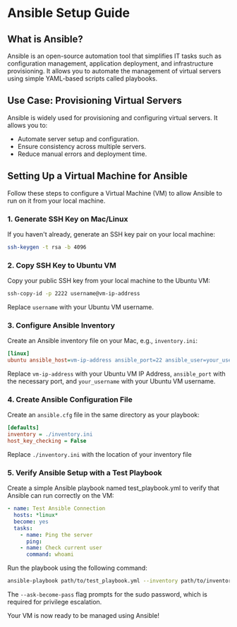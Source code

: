 # Ansible Setup Guide

## What is Ansible?

Ansible is an open-source automation tool that simplifies IT tasks such as configuration management, application deployment, and infrastructure provisioning. It allows you to automate the management of virtual servers using simple YAML-based scripts called playbooks.

## Use Case: Provisioning Virtual Servers

Ansible is widely used for provisioning and configuring virtual servers. It allows you to:
- Automate server setup and configuration.
- Ensure consistency across multiple servers.
- Reduce manual errors and deployment time.

## Setting Up a Virtual Machine for Ansible

Follow these steps to configure a Virtual Machine (VM) to allow Ansible to run on it from your local machine.

### 1. Generate SSH Key on Mac/Linux
If you haven't already, generate an SSH key pair on your local machine:

```sh
ssh-keygen -t rsa -b 4096
```

### 2. Copy SSH Key to Ubuntu VM
Copy your public SSH key from your local machine to the Ubuntu VM:

```sh
ssh-copy-id -p 2222 username@vm-ip-address
```

Replace `username` with your Ubuntu VM username.

### 3. Configure Ansible Inventory
Create an Ansible inventory file on your Mac, e.g., `inventory.ini`:

```ini
[linux]
ubuntu ansible_host=vm-ip-address ansible_port=22 ansible_user=your_username
```

Replace `vm-ip-address` with your Ubuntu VM IP Address, `ansible_port` with the necessary port, and
`your_username` with your Ubuntu VM username.

### 4. Create Ansible Configuration File
Create an `ansible.cfg` file in the same directory as your playbook:

```ini
[defaults]
inventory = ./inventory.ini
host_key_checking = False
```
Replace `./inventory.ini` with the location of your inventory file


### 5. Verify Ansible Setup with a Test Playbook
Create a simple Ansible playbook named test_playbook.yml to verify that Ansible can run correctly on
the VM:
```yaml
- name: Test Ansible Connection
  hosts: *linux*
  become: yes
  tasks:
    - name: Ping the server
      ping:
    - name: Check current user
      command: whoami
```
Run the playbook using the following command:
```sh
ansible-playbook path/to/test_playbook.yml --inventory path/to/inventory.ini --ask-become-pass
```
The `--ask-become-pass` flag prompts for the sudo password, which is required for privilege escalation.

Your VM is now ready to be managed using Ansible!

